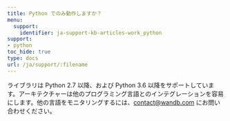 ```yaml
---
title: Python でのみ動作しますか？
menu:
  support:
    identifier: ja-support-kb-articles-work_python
support:
- python
toc_hide: true
type: docs
url: /ja/support/:filename
---
```


ライブラリは Python 2.7 以降、および Python 3.6 以降をサポートしています。アーキテクチャーは他のプログラミング言語とのインテグレーションを容易にします。他の言語をモニタリングするには、[contact@wandb.com](mailto:contact@wandb.com) にお問い合わせください。